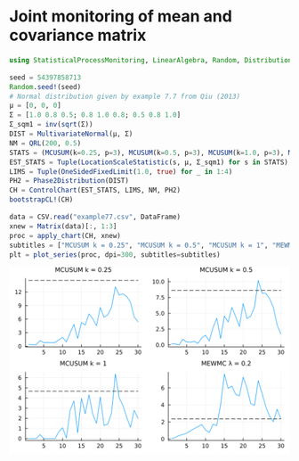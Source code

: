 # Joint monitoring of mean and covariance matrix

```julia
using StatisticalProcessMonitoring, LinearAlgebra, Random, Distributions, CSV, DataFrames, Plots
```

```julia
seed = 54397858713
Random.seed!(seed)
# Normal distribution given by example 7.7 from Qiu (2013)
μ = [0, 0, 0]
Σ = [1.0 0.8 0.5; 0.8 1.0 0.8; 0.5 0.8 1.0]
Σ_sqm1 = inv(sqrt(Σ))
DIST = MultivariateNormal(μ, Σ)
NM = QRL(200, 0.5)
STATS = (MCUSUM(k=0.25, p=3), MCUSUM(k=0.5, p=3), MCUSUM(k=1.0, p=3), MEWMC(λ=0.2, p = 3))
EST_STATS = Tuple(LocationScaleStatistic(s, μ, Σ_sqm1) for s in STATS)
LIMS = Tuple(OneSidedFixedLimit(1.0, true) for _ in 1:4)
PH2 = Phase2Distribution(DIST)
CH = ControlChart(EST_STATS, LIMS, NM, PH2)
bootstrapCL!(CH)
```

```julia
data = CSV.read("example77.csv", DataFrame)
xnew = Matrix(data)[:, 1:3]
proc = apply_chart(CH, xnew)
subtitles = ["MCUSUM k = 0.25", "MCUSUM k = 0.5", "MCUSUM k = 1", "MEWMC λ = 0.2"]
plt = plot_series(proc, dpi=300, subtitles=subtitles)
```

![example-multiple-mean-covariance](./assets/img/example-multiple-mean-covariance.png)
